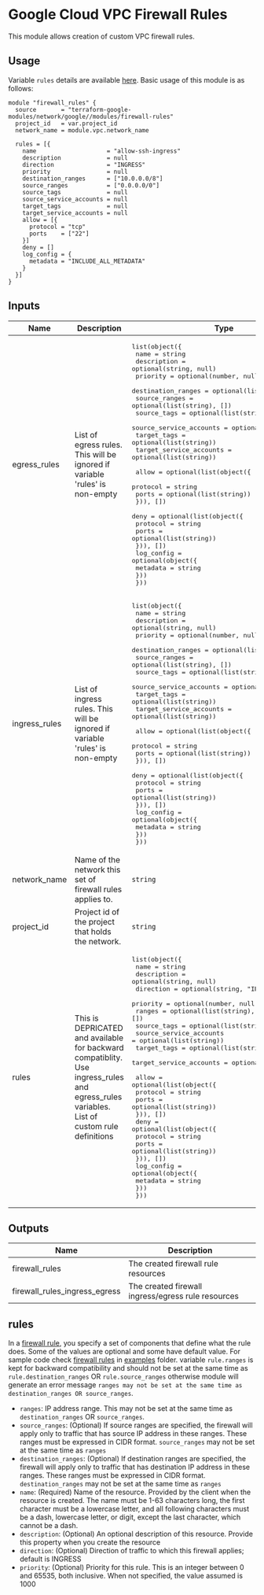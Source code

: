 # Google Cloud VPC Firewall Rules

This module allows creation of custom VPC firewall rules.

## Usage

Variable `rules` details are available [here](#rules). Basic usage of this module is as follows:

```hcl
module "firewall_rules" {
  source       = "terraform-google-modules/network/google//modules/firewall-rules"
  project_id   = var.project_id
  network_name = module.vpc.network_name

  rules = [{
    name                    = "allow-ssh-ingress"
    description             = null
    direction               = "INGRESS"
    priority                = null
    destination_ranges      = ["10.0.0.0/8"]
    source_ranges           = ["0.0.0.0/0"]
    source_tags             = null
    source_service_accounts = null
    target_tags             = null
    target_service_accounts = null
    allow = [{
      protocol = "tcp"
      ports    = ["22"]
    }]
    deny = []
    log_config = {
      metadata = "INCLUDE_ALL_METADATA"
    }
  }]
}
```

<!-- BEGINNING OF PRE-COMMIT-TERRAFORM DOCS HOOK -->
## Inputs

| Name | Description | Type | Default | Required |
|------|-------------|------|---------|:--------:|
| egress\_rules | List of egress rules. This will be ignored if variable 'rules' is non-empty | <pre>list(object({<br>    name                    = string<br>    description             = optional(string, null)<br>    priority                = optional(number, null)<br>    destination_ranges      = optional(list(string), [])<br>    source_ranges           = optional(list(string), [])<br>    source_tags             = optional(list(string))<br>    source_service_accounts = optional(list(string))<br>    target_tags             = optional(list(string))<br>    target_service_accounts = optional(list(string))<br><br>    allow = optional(list(object({<br>      protocol = string<br>      ports    = optional(list(string))<br>    })), [])<br>    deny = optional(list(object({<br>      protocol = string<br>      ports    = optional(list(string))<br>    })), [])<br>    log_config = optional(object({<br>      metadata = string<br>    }))<br>  }))</pre> | `[]` | no |
| ingress\_rules | List of ingress rules. This will be ignored if variable 'rules' is non-empty | <pre>list(object({<br>    name                    = string<br>    description             = optional(string, null)<br>    priority                = optional(number, null)<br>    destination_ranges      = optional(list(string), [])<br>    source_ranges           = optional(list(string), [])<br>    source_tags             = optional(list(string))<br>    source_service_accounts = optional(list(string))<br>    target_tags             = optional(list(string))<br>    target_service_accounts = optional(list(string))<br><br>    allow = optional(list(object({<br>      protocol = string<br>      ports    = optional(list(string))<br>    })), [])<br>    deny = optional(list(object({<br>      protocol = string<br>      ports    = optional(list(string))<br>    })), [])<br>    log_config = optional(object({<br>      metadata = string<br>    }))<br>  }))</pre> | `[]` | no |
| network\_name | Name of the network this set of firewall rules applies to. | `string` | n/a | yes |
| project\_id | Project id of the project that holds the network. | `string` | n/a | yes |
| rules | This is DEPRICATED and available for backward compatiblity. Use ingress\_rules and egress\_rules variables. List of custom rule definitions | <pre>list(object({<br>    name                    = string<br>    description             = optional(string, null)<br>    direction               = optional(string, "INGRESS")<br>    priority                = optional(number, null)<br>    ranges                  = optional(list(string), [])<br>    source_tags             = optional(list(string))<br>    source_service_accounts = optional(list(string))<br>    target_tags             = optional(list(string))<br>    target_service_accounts = optional(list(string))<br><br>    allow = optional(list(object({<br>      protocol = string<br>      ports    = optional(list(string))<br>    })), [])<br>    deny = optional(list(object({<br>      protocol = string<br>      ports    = optional(list(string))<br>    })), [])<br>    log_config = optional(object({<br>      metadata = string<br>    }))<br>  }))</pre> | `[]` | no |

## Outputs

| Name | Description |
|------|-------------|
| firewall\_rules | The created firewall rule resources |
| firewall\_rules\_ingress\_egress | The created firewall ingress/egress rule resources |

<!-- END OF PRE-COMMIT-TERRAFORM DOCS HOOK -->

## rules
In a [firewall rule](https://cloud.google.com/firewall/docs/firewalls), you specify a set of components that define what the rule does. Some of the values are optional and some have default value. For sample code check [firewall rules](https://github.com/terraform-google-modules/terraform-google-network/tree/master/examples/firewall-rules) in [examples](https://github.com/terraform-google-modules/terraform-google-network/tree/master/examples) folder. variable `rule.ranges` is kept for backward compatibility and should not be set at the same time as `rule.destination_ranges` OR `rule.source_ranges` otherwise module will generate an error message `ranges may not be set at the same time as destination_ranges OR source_ranges`.

- `ranges`: IP address range. This may not be set at the same time as `destination_ranges` OR `source_ranges`.
- `source_ranges`: (Optional) If source ranges are specified, the firewall will apply only to traffic that has source IP address in these ranges. These ranges must be expressed in CIDR format. `source_ranges` may not be set at the same time as `ranges`
- `destination_ranges`: (Optional) If destination ranges are specified, the firewall will apply only to traffic that has destination IP address in these ranges. These ranges must be expressed in CIDR format. `destination_ranges` may not be set at the same time as `ranges`
- `name`: (Required) Name of the resource. Provided by the client when the resource is created. The name must be 1-63 characters long, the first character must be a lowercase letter, and all following characters must be a dash, lowercase letter, or digit, except the last character, which cannot be a dash.
- `description`: (Optional) An optional description of this resource. Provide this property when you create the resource
- `direction`: (Optional) Direction of traffic to which this firewall applies; default is INGRESS
- `priority`: (Optional) Priority for this rule. This is an integer between 0 and 65535, both inclusive. When not specified, the value assumed is 1000
